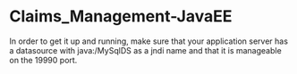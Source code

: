 # Claims_Management-JavaEE
In order to get it up and running, make sure that your application server has a datasource
with java:/MySqlDS as a jndi name and that it is manageable on the 19990 port.